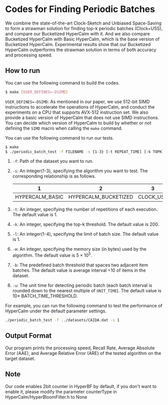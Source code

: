 # Codes for Finding Periodic Batches

We combine the state-of-the-art Clock-Sketch and Unbiased Space-Saving to form a strawman solution for finding top-k periodic batches (Clock+USS), and compare our Bucketized HyperCalm with it. And we also compare Bucketized HyperCalm with Basic HyperCalm, which is the base version of Bucketized HyperCalm. Experimental results show that our Bucketized HyperCalm outperforms the strawman solution in terms of both accuracy and processing speed. 

## How to run

You can use the following command to build the codes. 

```bash
$ make [USER_DEFINES=-DSIMD]
```

`USER_DEFINES=-DSIMD`:  As mentioned in our paper, we use 512-bit SIMD instructions to accelerate the operations of HyperCalm, and conduct the experiments on a CPU that supports AVX-512 instruction set. We also provide a basic version of HyperCalm that does not use SIMD instructions. You can decide which version of HyperCalm to build by whether or not defining the `SIMD` macro when calling the `make` command.



You can use the following command to run our tests. 

```bash
$ make
$ ./periodic_batch_test -f FILENAME -s {1-3} [-t REPEAT_TIME] [-k TOPK] [-l LIMIT] [-m MEMORY] [-b BATCH_TIME] [-u UNIT_TIME]
```

1. `-f`: Path of the dataset you want to run.

2. `-s`: An integer(1-3), specifying the algorithm you want to test. The corresponding relationship is as follows. 

   | 1               | 2                    | 3         |
   | --------------- | -------------------- | --------- |
   | HYPERCALM_BASIC | HYPERCALM_BUCKETIZED | CLOCK_USS |

3. `-t`: An integer, specifying the number of repetitions of each execution. The default value is 1.

4. `-k`: An integer, specifying the top-k threshold. The default value is 200. 

5. `-l`: An integer(1-4), specifying the limit of batch size. The default value is 1.

6. `-m`: An integer, specifying the memory size (in bytes) used by the algorithm. The default value is $5 \times 10^5$. 

7. `-b`: The predefined batch threshold that spaces two adjacent item batches. The default value is average interval $\div 10$ of items in the dataset. 

8. `-u`: The unit time for detecting periodic batch (each batch interval is rounded down to the nearest multiple of `UNIT_TIME`). The default value is $10\times$ BATCH_TIME_THRESHOLD.  


For example, you can run the following command to test the performance of HyperCalm under the default parameter settings. 

```bash
./periodic_batch_test -f ../datasets/CAIDA.dat -s 1
```


## Output Format

Our program prints the processing speed, Recall Rate, Average Absolute Error (AAE), and Average Relative Error (ARE) of the tested algorithm on the target dataset. 


## Note

Our code enables 2bit counter in HyperBF by default, if you don't want to enable it, please modify the parameter counterType in HyperCalm/HyperBloomFilter.h to None


